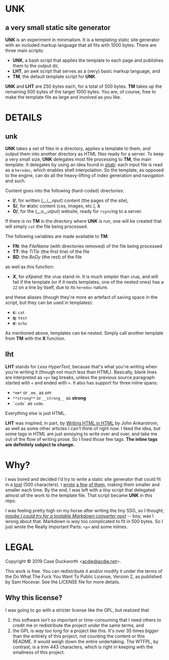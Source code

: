 # UNK

## a very small static site generator

**UNK** is an experiment in minimalism.
It is a templating static site generator
with an included markup language
that all fits with 1000 bytes.
There are three main scripts:

- **UNK**, a bash script that applies the template
  to each page and publishes them to the output dir,
- **LHT**, an awk script that serves as a (very) basic
  markup language, and
- **TM**, the default template script for **UNK**.

**UNK** and **LHT** are 250 bytes each, for a total of 500 bytes.
**TM** takes up the remaining 500 bytes
of the target 1000 bytes.
You are, of course, free to make the template file as large
and involved as you like.

# DETAILS

## unk

**UNK** takes a set of files in a directory, applies a template to them,
and output them into another directory as HTML files ready for a server.
To keep a very small size, **UNK** delegates most file processing to **TM**,
the main template.  It delegates by using an idea found in
[shab](https://github.com/zimbatm/shab):
each input file is read as a `heredoc`, which enables
shell interpolation.
So the template, as opposed to the engine,
can do all the heavy-lifting of index generation and navigation and such.

Content goes into the following (hard-coded) directories:

- **I/**, for written (*__i__nput*) content (the pages of the site),
- **S/**, for ***s***tatic content (css, images, etc.), &
- **O/**, for the (*__o__utput*) website, ready for `rsync`ing
          to a server.

If there is no **TM** in the directory where **UNK** is run,
one will be created that will simply `cat` the file being processed.

The following variables are made available to **TM**:

- **FN**: the *FileName* (with directories removed)
  of the file being processed
- **TT**: the *TiTle* (the first line) of the file
- **BD**: the *BoDy* (the rest) of the file

as well as this function:

- **X**, for *eXpand*: the `shab` stand-in.
  It is much simpler than `shab`, and will fail if the template
  (or if it nests templates, one of the nested ones)
  has a `ZZ` on a line by itself, due to its `heredoc` nature.

and these aliases (though they're more an artefact of saving space
in the script, but they can be used in templates):

- **c**: `cat`
- **q**: `test`
- **e**: `echo`

As mentioned above, templates can be nested.
Simply call another template from **TM** with the **X** function.

## lht

**LHT** stands for *Less HyperText*,
because that's what you're writing when you're writing it
(though not much less than HTML).
Basically,
blank lines are interpreted as `<p>` tag breaks,
unless the previous source paragraph started with `<` and ended with `>`.
It also has support for three inline spans:

- `*em*` or `_em_` as *em*
- `**strong**` or `__strong__` as **strong**
- `` `code` `` as `code`.

Everything else is just HTML.

**LHT** was inspired, in part, by
[Writing HTML in HTML](http://john.ankarstrom.se/html) by John Ankarstrom,
as well as some other articles I can't think of right now.
I liked the idea, but some tags in HTML are just annoying to write
over and over, and take me out of the flow of writing prose.
So I fixed those few tags.
**The inline tags are definitely subject to change.**

# Why?

I was bored and decided I'd try to write a static site generator
that could fit in a [toot] (500 characters).
I [wrote][1] [a few][2] [of them][3],
making them smaller and smaller each time.
By the end, I was left with a *tiny* script
that delegated almost *all* the work to the template file.
That script became **UNK** in this repo.

[toot]: https://writing.exchange/web/statuses/102333562361891512
[1]: https://writing.exchange/web/statuses/102334522981990897
[2]: https://writing.exchange/web/statuses/102334522981990897
[3]: https://writing.exchange/web/statuses/102339851501562648

I was feeling pretty high on my horse after writing the tiny SSG,
so I thought,
*[maybe I could try for a tootable Markdown converter next][4]* --
boy, was I wrong about that.
Markdown is *way* too complicated to fit in 500 bytes.
So I just wrote the Really Important Parts: `<p>` and some inlines.

[4]: https://writing.exchange/@acdw/102339290120562386

# LEGAL

Copyright &copy; 2019 Case Duckworth &lt;<acdw@acdw.net>&gt;.

This work is free.
You can redistribute it and/or modify it under the terms of
the Do What The Fuck You Want To Public License, Version 2,
as published by Sam Hocevar.
See the LICENSE file for more details.

## Why this license?

I was going to go with a stricter license like the GPL,
but realized that

1. this software isn't so important or time-consuming that I need
   others to credit me or redistribute the project under the same terms, and
2. the GPL is *way* too long for a project like this.
   It's over 35 times *bigger* than the entirety of this project,
   not counting the content or this README.
   It would weigh down the entire undertaking.
   The WTFPL, by contrast, is a trim 443 characters,
   which is right in keeping with the smallness of this project.
